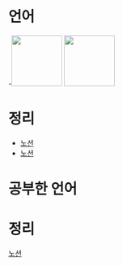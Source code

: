  <h1>언어</h1>
-<img src="https://upload.wikimedia.org/wikipedia/commons/d/d5 CSS3_logo_and_wordmark.svg", style="width : 100px;">
<img src="https://upload.wikimedia.org/wikipedia/commons/d/d5/CSS3_logo_and_wordmark.svg", style="width : 100px;">
 <h1>정리</h1>
 <ul>
  <li>
    <a href="https://www.notion.so/d529896d5c294b129bfea04358742fa5?pvs=4">노션</a>
    </li>
  <li>
    <a href="https://www.notion.so/d529896d5c294b129bfea04358742fa5?pvs=4">노션</a>
  </li>
 </ul>
<h1>공부한 언어</h1>

<h1>정리</h1>
<a href="https://www.notion.so/d529896d5c294b129bfea04358742fa5?pvs=4">노션</a>
